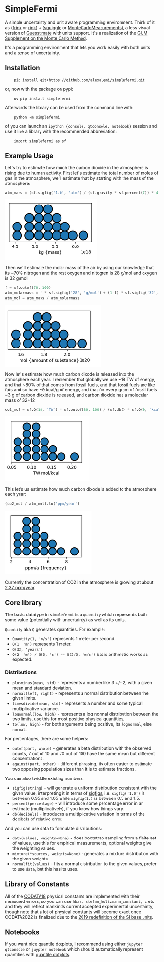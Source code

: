 # SimpleFermi

A simple uncertainty and unit aware programming environment.  Think of it as ([frink](https://frinklang.org/) or [rink](https://github.com/tiffany352/rink-rs/)) + ([squiggle](https://www.squiggle-language.com/) or [MonteCarloMeasurements](https://github.com/baggepinnen/MonteCarloMeasurements.jl)), a less visual version of [Guesstimate](https://www.getguesstimate.com/) with units support. It's a realization of the [GUM Supplement on the Monte Carlo Method](https://www.bipm.org/documents/20126/2071204/JCGM_101_2008_E.pdf/325dcaad-c15a-407c-1105-8b7f322d651c).

It's a programming environment that lets you work easily with both units and a sense of uncertainty.

## Installation

		pip install git+https://github.com/alexalemi/simplefermi.git
		
or, now with the package on pypi:
		
		uv pip install simplefermi
		
		
Afterwards the library can be used from the command line with:

		python -m simplefermi
		
of you can launch an `ipython {console, qtconsole, notebook}` session and use it like a library with the recommended abbreviation:

		import simplefermi as sf
		
## Example Usage

Let's try to estimate how much the carbon dioxide in the atmosphere is rising due to human activity.  First let's estimate the 
total number of moles of gas in the atmosphere, we'll estimate that by starting with the mass of the atmosphere:

```python
atm_mass = (sf.sigfig('1.0', 'atm') / (sf.gravity * sf.percent(7)) * 4 * sf.pi * sf.earth_radius**2).to_base_units()
```
![mass of atmosphere](assets/atm_mass.png)

Then we'll estimate the molar mass of the air by using our knowledge that its ~70% nitrogen and the rest oxygen and nitogren is 28 g/mol and oxygen is 32 g/mol

```python
f = sf.outof(70, 100)
atm_molarmass = f * sf.sigfig('28', 'g/mol') + (1-f) * sf.sigfig('32', 'g/mol')
atm_mol = atm_mass / atm_molarmass
```
![moles in the atmosphere](assets/atm_mol.png)

Now let's estimate how much carbon dixode is released into the atmosphere each year.  I remember that globally we use ~18 TW of energy, and that ~80% of that comes from fossil fuels, and that fossil fuels are like fats and so have ~9 kcal/g of energy, and that for every gram of fossil fuels ~3 g of carbon dioxide is released, and carbon dioxide has a molecular mass of 32+12

```python
co2_mol = sf.Q(18, 'TW') * sf.outof(80, 100) / (sf.db() * sf.Q(9, 'kcal/g')) * (sf.db() * 3) / (sf.sigfig('12', 'g/mol') + sf.sigfig('32', 'g/mol'))
```
![co2 moles added a year](assets/co2_mol.png)

This let's us estimate how much carbon dixode is added to the atmosphere each year:

```python
(co2_mol / atm_mol).to('ppm/year')
```
![co2 concentration added each year](assets/co2_increase.png)

Currently the concentration of CO2 in the atmosphere is growing at about [2.37 ppm/year](https://mlg.eng.cam.ac.uk/carl/words/carbon.html#:~:text=This%20means%20that%20currently%2C%20the,about%202.37%20ppm%20per%20year.).


## Core library

The basic datatype in `simplefermi` is a `Quantity` which represents both some value (potentially with uncertainty) as well as its units.

`Quantity` aka `Q` generates quantities. For example:

 * `Quantity(1, 'm/s')` represents 1 meter per second.
 * `Q(1, 'm')` represents 1 meter.
 * `Q(32, 'years')`
 * `Q(2, 'm') / Q(3, 's') == Q(2/3, 'm/s')` basic arithmetic works as expected.

### Distributions

 * `plusminus(mean, std)` - represents a number like 3 +/- 2, with a given mean and standard deviation.
 * `normal(left, right)` - represents a normal distribution between the given limits.
 * `timesdivide(mean, std)` - represents a number and some typical multiplicative variance.
 * `lognormal(low, high)` - represents a log normal distribution between the two limits, use this for most positive physical quantities.
 * `to(low, high)` - for both arguments being positive, its `lognormal`, else `normal`.

For percentages, there are some helpers:

 * `outof(part, whole)` - generates a beta distribution with the observed counts, 7 out of 10 and 70 out of 100 have the same mean but different concentrations.
 * `against(part, other)` - different phrasing, its often easier to estimate two opposing population sizes than it is to estimate fractions. 

You can also twiddle existing numbers:

 * `sigfig(string)` - will generate a uniform distribution consistent with the given value, interpreting it in terms of [sigfigs](https://en.wikipedia.org/wiki/Significant_figures), i.e. `sigfig('1.0')` is between 0.95 and 1.05 while `sigfig(1.)` is between 0.5 and 1.5.
 * `percent(percentage)` - will introduce some percentage error in an estimate (multiplicatively), if you know how things vary.
 * `db(decibels)` - introduces a multiplicative variation in terms of the decibels of relative error.

And you can use data to formulate distributions:

 * `data(values, weights=None)` - does bootstrap sampling from a finite set of values, use this for empirical measurements, optional weights give the weighting values.
 * `mixture(*sources, weights=None)` - generates a mixture distribution with the given weights.
 * `normalfit(values)` - fits a normal distribution to the given values, prefer to use `data`, but this has its uses.

## Library of Constants

All of the [CODATA18](https://pml.nist.gov/cuu/Constants/) physical constants are implemented with their measured errors, so you can use `hbar, stefan_boltzmann_constant, c` etc and they will reflect mankinds current accepted experimental uncertainty, though note that a lot of physical constants will become exact once CODATA2022 is finalized due to the [2019 redefinition of the SI base units](https://en.wikipedia.org/wiki/2019_redefinition_of_the_SI_base_units).

## Notebooks

If you want nice quantile dotplots, I recommend using either `jupyter qtconsole` or `juypter notebook` which
should automatically represent quantities with [quantile dotplots](https://github.com/mjskay/when-ish-is-my-bus/blob/master/quantile-dotplots.md).



